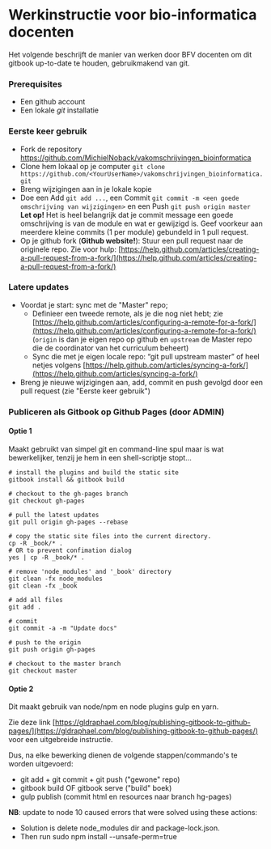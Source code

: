 # Werkinstructie voor bio-informatica docenten 

Het volgende beschrijft de manier van werken door BFV docenten om dit gitbook up-to-date te houden, gebruikmakend van git.

### Prerequisites

- Een github account
- Een lokale _git_ installatie

### Eerste keer gebruik

- Fork de repository https://github.com/MichielNoback/vakomschrijvingen_bioinformatica
- Clone hem lokaal op je computer `git clone https://github.com/<YourUserName>/vakomschrijvingen_bioinformatica.git`
- Breng wijzigingen aan in je lokale kopie
- Doe een Add `git add ...`, een Commit `git commit -m <een goede omschrijving van wijzigingen>` en een Push `git push origin master`  
**Let op!** Het is heel belangrijk dat je commit message een goede omschrijving is van de module en wat er gewijzigd is. Geef voorkeur aan meerdere kleine commits (1 per module) gebundeld in 1 pull request.
- Op je github fork (**Github website!**): Stuur een pull request naar de originele repo. Zie voor hulp: [https://help.github.com/articles/creating-a-pull-request-from-a-fork/](https://help.github.com/articles/creating-a-pull-request-from-a-fork/)

### Latere updates  

- Voordat je start: sync met de "Master" repo; 
    - Definieer een tweede remote, als je die nog niet hebt; zie [https://help.github.com/articles/configuring-a-remote-for-a-fork/](https://help.github.com/articles/configuring-a-remote-for-a-fork/) (`origin` is dan je eigen repo op github en `upstream` de Master repo die de coordinator van het curriculum beheert)
    - Sync die met je eigen locale repo: “git pull upstream master” of heel netjes volgens [https://help.github.com/articles/syncing-a-fork/](https://help.github.com/articles/syncing-a-fork/)
- Breng je nieuwe wijzigingen aan, add, commit en push gevolgd door een pull request (zie "Eerste keer gebruik")

### Publiceren als Gitbook op Github Pages (door ADMIN)  
#### Optie 1
Maakt gebruikt van simpel git en command-line spul maar is wat bewerkelijker, tenzij je hem in een shell-scriptje stopt...

```{sh}
# install the plugins and build the static site
gitbook install && gitbook build

# checkout to the gh-pages branch
git checkout gh-pages

# pull the latest updates
git pull origin gh-pages --rebase

# copy the static site files into the current directory.
cp -R _book/* .
# OR to prevent confimation dialog
yes | cp -R _book/* .

# remove 'node_modules' and '_book' directory
git clean -fx node_modules
git clean -fx _book

# add all files
git add .

# commit
git commit -a -m "Update docs"

# push to the origin
git push origin gh-pages

# checkout to the master branch
git checkout master
```


#### Optie 2
Dit maakt gebruik van node/npm en node plugins gulp en yarn.  

Zie deze link [https://gldraphael.com/blog/publishing-gitbook-to-github-pages/](https://gldraphael.com/blog/publishing-gitbook-to-github-pages/)
voor een uitgebreide instructie.

Dus, na elke bewerking dienen de volgende stappen/commando's te worden uitgevoerd:

- git add + git commit + git push ("gewone" repo)
- gitbook build OF gitbook serve ("build" boek)
- gulp publish (commit html en resources naar branch hg-pages)

**NB**: update to node 10 caused errors that were solved using these actions:  

- Solution is delete node_modules dir and package-lock.json.
- Then run sudo npm install --unsafe-perm=true
